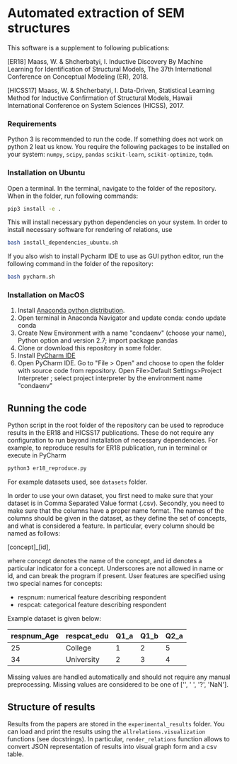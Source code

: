 # Automated extraction of SEM structures

This software is a supplement to following publications: 

[ER18] Maass, W. & Shcherbatyi, I. Inductive Discovery By Machine Learning for Identification of Structural Models, The 37th International Conference on Conceptual Modeling (ER), 2018. 

[HICSS17] Maass, W. & Shcherbatyi, I. Data-Driven, Statistical Learning Method for Inductive Confirmation of Structural Models, Hawaii International Conference on System Sciences (HICSS), 2017. 

### Requirements

Python 3 is recommended to run the code. 
If something does not work on python 2 leat us know. 
You require the following packages to be installed on your system: 
`numpy`, `scipy`, `pandas` `scikit-learn`, `scikit-optimize`, `tqdm`. 

### Installation on Ubuntu

Open a terminal. In the terminal, navigate to the folder of the repository.
When in the folder, run following commands:

```bash
pip3 install -e .
```

This will install necessary python dependencies on your system. In order
to install necessary software for rendering of relations, use
```bash
bash install_dependencies_ubuntu.sh
```

If you also wish to install Pycharm IDE to use as GUI python editor, run the 
following command in the folder of the repository:
```bash
bash pycharm.sh
```

### Installation on MacOS

1. Install [Anaconda python distribution](https://www.continuum.io/downloads).
2. Open terminal in Anaconda Navigator and update conda: condo update conda
3. Create New Environment with a name "condaenv" (choose your name), Python option and version 2.7; import package pandas 
5. Clone or download this repository in some folder. 
6. Install [PyCharm IDE](https://www.jetbrains.com/pycharm/)
7. Open PyCharm IDE. Go to "File > Open" and choose to open the folder with source code from repository. 
Open File>Default Settings>Project Interpreter ; select project interpreter by the environment name "condaenv"

## Running the code

Python script in the root folder of the repository can be used to reproduce results in the 
ER18 and HICSS17 publications. These do not require any configuration to run beyond 
installation of necessary dependencies. For example, to reproduce results for ER18
publication, run in terminal or execute in PyCharm

```bash
python3 er18_reproduce.py
```

For example datasets used, see `datasets` folder.

In order to use your own dataset, you first need to make sure that your dataset is in 
Comma Separated Value format (.csv). Secondly, you need to make sure that the columns
have a proper name format. The names of the columns should be given in the dataset, as 
they define the set of concepts, and what is considered a feature. In particular,
every column should be named as follows:

[concept]_[id],

where concept denotes the name of the concept,
and id denotes a particular indicator for a concept.
Underscores are not allowed in name or id, and can
break the program if present.
User features are specified using two special names
for concepts:
- respnum: numerical feature describing respondent
- respcat: categorical feature describing respondent

Example dataset is given below:
        
|respnum_Age | respcat_edu | Q1_a | Q1_b | Q2_a |
|------------|-------------|------|------|------|
|25          | College     | 1    | 2    | 5    |
|34          | University  | 2    | 3    | 4    |

Missing values are handled automatically and should not require
any manual preprocessing. Missing values are considered to be one
of ['', ' ', '?', 'NaN'].

## Structure of results

Results from the papers are stored in the `experimental_results` folder. 
You can load and print the results using the `allrelations.visualization`
functions (see docstrings). In particular, `render_relations` function
allows to convert JSON representation of results into visual graph form
and a csv table.
